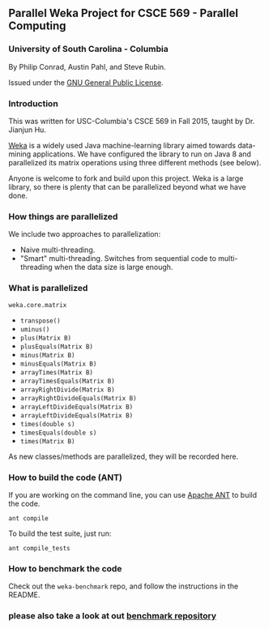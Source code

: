 Parallel Weka Project for CSCE 569 - Parallel Computing
-------------------------
### University of South Carolina - Columbia

By Philip Conrad, Austin Pahl, and Steve Rubin.

Issued under the [GNU General Public License][gpl].

### Introduction

This was written for USC-Columbia's CSCE 569 in Fall 2015, taught by Dr. Jianjun Hu.

[Weka][weka] is a widely used Java machine-learning library aimed towards data-mining applications. We have configured the library to run on Java 8 and parallelized its matrix operations using three different methods (see below).

Anyone is welcome to fork and build upon this project. Weka is a large library, so there is plenty that can be parallelized beyond what we have done.

### How things are parallelized

We include two approaches to parallelization:

 - Naive multi-threading.
 - "Smart" multi-threading. Switches from sequential code to multi-threading when the data size is large enough.


### What is parallelized

`weka.core.matrix`

 - `transpose()`
 - `uminus()`
 - `plus(Matrix B)`
 - `plusEquals(Matrix B)`
 - `minus(Matrix B)`
 - `minusEquals(Matrix B)`
 - `arrayTimes(Matrix B)`
 - `arrayTimesEquals(Matrix B)`
 - `arrayRightDivide(Matrix B)`
 - `arrayRightDivideEquals(Matrix B)`
 - `arrayLeftDivideEquals(Matrix B)`
 - `arrayLeftDivideEquals(Matrix B)`
 - `times(double s)`
 - `timesEquals(double s)`
 - `times(Matrix B)`

As new classes/methods are parallelized, they will be recorded here.


### How to build the code (ANT)

If you are working on the command line, you can use [Apache ANT][apache-ant] to build the code.

    ant compile

To build the test suite, just run:

    ant compile_tests


### How to benchmark the code

Check out the `weka-benchmark` repo, and follow the instructions in the README.
### please also take a look at out [benchmark repository][benchmark]

   [weka]: http://www.cs.waikato.ac.nz/ml/index.html
   [gpl]: http://www.gnu.org/licenses/gpl.html
   [apache-ant]: http://ant.apache.org/
   [jcuda]: http://www.jcuda.org/
   [benchmark]: https://github.com/AustinRP/weka-benchmark
